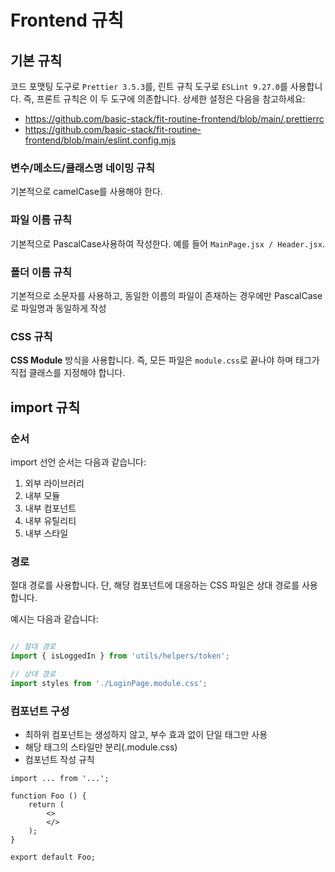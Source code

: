# Frontend 규칙

## 기본 규칙

코드 포맷팅 도구로 `Prettier 3.5.3`를, 린트 규칙 도구로 `ESLint 9.27.0`를 사용합니다. 즉, 프론트 규칙은 이 두 도구에 의존합니다. 상세한 설정은 다음을 참고하세요:

- https://github.com/basic-stack/fit-routine-frontend/blob/main/.prettierrc
- https://github.com/basic-stack/fit-routine-frontend/blob/main/eslint.config.mjs

### 변수/메소드/클래스명 네이밍 규칙

기본적으로 camelCase를 사용해야 한다.

### 파일 이름 규칙

기본적으로 PascalCase사용하여 작성한다. 예를 들어 `MainPage.jsx / Header.jsx`.

### 폴더 이름 규칙

기본적으로 소문자를 사용하고, 동일한 이름의 파일이 존재하는 경우에만 PascalCase로 파일명과 동일하게 작성

### CSS 규칙

**CSS Module** 방식을 사용합니다. 즉, 모든 파일은 `module.css`로 끝나야 하며 태그가 직접 클래스를 지정해야 합니다.

## import 규칙

### 순서

import 선언 순서는 다음과 같습니다:

1. 외부 라이브러리
2. 내부 모듈
3. 내부 컴포넌트
4. 내부 유틸리티 
5. 내부 스타일

### 경로

절대 경로를 사용합니다. 단, 해당 컴포넌트에 대응하는 CSS 파일은 상대 경로를 사용합니다.

예시는 다음과 같습니다:
```javascript

// 절대 경로
import { isLoggedIn } from 'utils/helpers/token';

// 상대 경로
import styles from './LoginPage.module.css';
```

### 컴포넌트 구성
- 최하위 컴포넌트는 생성하지 않고, 부수 효과 없이 단일 태그만 사용
- 해당 태그의 스타일만 분리(.module.css)
- 컴포넌트 작성 규칙
```
import ... from '...';

function Foo () {
    return (
        <>
        </>
    );
}

export default Foo;
```
